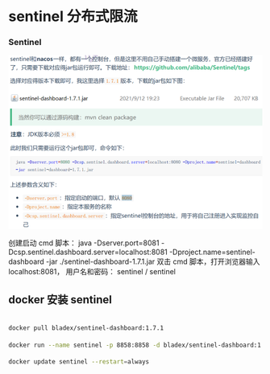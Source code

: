 # sentinel 分布式限流

### **Sentinel**

![image.png](./ch07-sentinel/image/1705307072908.png)

创建启动 cmd 脚本：
java -Dserver.port=8081 -Dcsp.sentinel.dashboard.server=localhost:8081 -Dproject.name=sentinel-dashboard -jar ./sentinel-dashboard-1.7.1.jar
双击 cmd 脚本，打开浏览器输入 localhost:8081， 用户名和密码： sentinel / sentinel

## docker 安装 sentinel

```sh

docker pull bladex/sentinel-dashboard:1.7.1

docker run --name sentinel -p 8858:8858 -d bladex/sentinel-dashboard:1.7.1

docker update sentinel --restart=always

```
